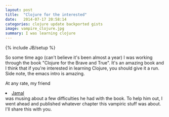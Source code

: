 ```yaml
---
layout: post
title:  "Clojure for the interested"
date:   2014-07-17 20:58:14
categories: clojure update backported gists
image: vampire_clojure.jpg
summary: I was learning clojure
---
```

{% include JB/setup %}

So some time ago (can't believe it's been almost a year) I was working through the book "Clojure for the Brave and True". It's an amazing book and I think that if you're interested in learning Clojure, you should give it a run. Side note, the emacs intro is amazing.

At any rate, my friend <li><a href="https://github.com/jamalburgess" target="_blank">Jamal</a></li> was musing about a few difficulties he had with the book. To help him out, I went ahead and published whatever chapter this vampiric stuff was about. I'll share this with you.

<script src="https://gist.github.com/mikedorseyjr/db39554e96da74f78b1b.js"></script>
